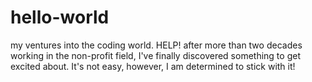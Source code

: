 # hello-world
my ventures into the coding world. HELP!
after more than two decades working in the non-profit field, I've finally discovered something to get excited about. It's not easy, however, I am determined to stick with it!
